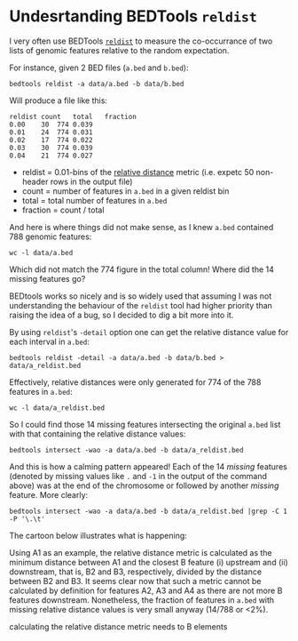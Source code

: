 # Undesrtanding BEDTools `reldist`

I very often use BEDTools [`reldist`](http://bedtools.readthedocs.io/en/latest/content/tools/reldist.html) to measure the co-occurrance of two lists of genomic features relative to the random expectation.

For instance, given 2 BED files (`a.bed` and `b.bed`):
```
bedtools reldist -a data/a.bed -b data/b.bed
```

Will produce a file like this:
```
reldist	count	total	fraction
0.00	30	774	0.039
0.01	24	774	0.031
0.02	17	774	0.022
0.03	30	774	0.039
0.04	21	774	0.027
```
- reldist = 0.01-bins of the [relative distance](http://bedtools.readthedocs.io/en/latest/content/tools/reldist.html) metric (i.e. expetc 50 non-header rows in the output file)
- count = number of features in `a.bed` in a given reldist bin
- total = total number of features in `a.bed`
- fraction = count / total

And here is where things did not make sense, as I knew `a.bed` contained 788 genomic features:
```
wc -l data/a.bed
```
Which did not match the 774 figure in the total column! Where did the 14 missing features go?

BEDtools works so nicely and is so widely used that assuming I was not understanding the behaviour of the `reldist` tool had higher priority than raising the idea of a bug, so I decided to dig a bit more into it.

By using `reldist`'s `-detail` option one can get the relative distance value for each interval in `a.bed`:
```
bedtools reldist -detail -a data/a.bed -b data/b.bed > data/a_reldist.bed
```
Effectively, relative distances were only generated for 774 of the 788 features in `a.bed`:
```
wc -l data/a_reldist.bed
```

So I could find those 14 missing features intersecting the original `a.bed` list with that containing the relative distance values:
```
bedtools intersect -wao -a data/a.bed -b data/a_reldist.bed
```
And this is how a calming pattern appeared! Each of the 14 *missing* features (denoted by missing values like `.` and `-1` in the output of the command above) was at the end of the chromosome or followed by another *missing* feature. More clearly:
```
bedtools intersect -wao -a data/a.bed -b data/a_reldist.bed |grep -C 1 -P '\.\t'
```

The cartoon below illustrates what is happening:

Using A1 as an example, the relative distance metric is calculated as the minimum distance between A1 and the closest B feature (i) upstream and (ii) downstream, that is, B2 and B3, respectively, divided by the distance between B2 and B3. It seems clear now that such a metric cannot be calculated by definition for features A2, A3 and A4 as there are not more B features downstream. Nonetheless, the fraction of features in `a.bed` with missing relative distance values is very small anyway (14/788 or <2%).




calculating the relative distance metric needs to B elements
